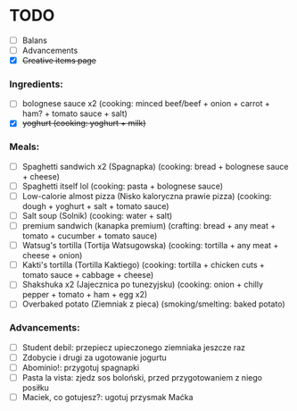 # TODO
- [ ] Balans
- [ ] Advancements
- [x] ~~Creative items page~~
### Ingredients:
- [ ] bolognese sauce x2 (cooking: minced beef/beef + onion + carrot + ham? + tomato sauce + salt)
- [x] ~~yoghurt (cooking: yoghurt + milk)~~
### Meals:
- [ ] Spaghetti sandwich x2 (Spagnapka) (cooking: bread + bolognese sauce + cheese)
- [ ] Spaghetti itself lol (cooking: pasta + bolognese sauce)
- [ ] Low-calorie almost pizza (Nisko kaloryczna prawie pizza) (cooking: dough + yoghurt + salt + tomato sauce)
- [ ] Salt soup (Solnik) (cooking: water + salt)
- [ ] premium sandwich (kanapka premium) (crafting: bread + any meat + tomato + cucumber + tomato sauce)
- [ ] Watsug's tortilla (Tortija Watsugowska) (cooking: tortilla + any meat + cheese + onion)
- [ ] Kakti's tortilla (Tortilla Kaktiego) (cooking: tortilla + chicken cuts + tomato sauce + cabbage + cheese)
- [ ] Shakshuka x2 (Jajecznica po tunezyjsku) (cooking: onion + chilly pepper + tomato + ham + egg x2)
- [ ] Overbaked potato (Ziemniak z pieca) (smoking/smelting: baked potato)
### Advancements:
- [ ] Student debil: przepiecz upieczonego ziemniaka jeszcze raz
- [ ] Zdobycie i drugi za ugotowanie jogurtu
- [ ] Abominio!: przygotuj spagnapki
- [ ] Pasta la vista: zjedz sos boloński, przed przygotowaniem z niego posiłku
- [ ] Maciek, co gotujesz?: ugotuj przysmak Maćka